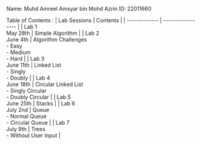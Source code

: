 Name: Muhd Amreel Amsyar bin Mohd Azrin
ID: 22011660

Table of Contents :
| Lab Sessions  | Contents |
| ------------- | ----------------- |
| Lab 1<br>May 28th | Simple Algorithm |
| Lab 2<br>June 4th | Algorithm Challenges<br> - Easy<br> - Medium<br> - Hard |
| Lab 3<br>June 11th | Linked List<br> - Singly<br> - Doubly |
| Lab 4<br>June 18th | Circular Linked List<br> - Singly Circular<br> - Doubly Circular |
| Lab 5<br>June 25th | Stacks |
| Lab 6<br>July 2nd | Queue<br> - Normal Queue<br> - Circular Queue |
| Lab 7<br>July 9th | Trees<br> - Without User Input |
